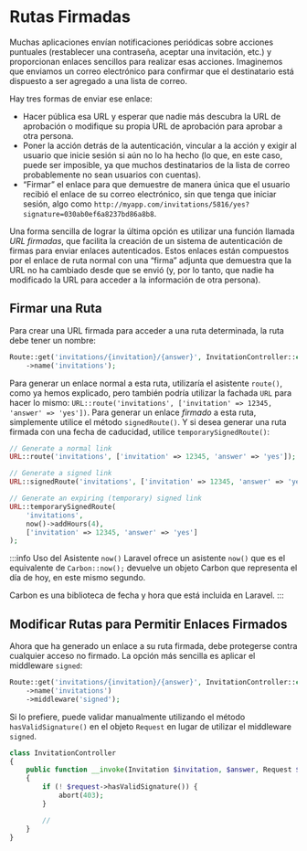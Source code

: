 # Rutas Firmadas

Muchas aplicaciones envían notificaciones periódicas sobre acciones puntuales (restablecer una contraseña, aceptar una invitación, etc.) y proporcionan enlaces sencillos para realizar esas acciones. Imaginemos que enviamos un correo electrónico para confirmar que el destinatario está dispuesto a ser agregado a una lista de correo.

Hay tres formas de enviar ese enlace:

- Hacer pública esa URL y esperar que nadie más descubra la URL de aprobación o modifique su propia URL de aprobación para aprobar a otra persona.
- Poner la acción detrás de la autenticación, vincular a la acción y exigir al usuario que inicie sesión si aún no lo ha hecho (lo que, en este caso, puede ser imposible, ya que muchos destinatarios de la lista de correo probablemente no sean usuarios con cuentas).
- “Firmar” el enlace para que demuestre de manera única que el usuario recibió el enlace de su correo electrónico, sin que tenga que iniciar sesión, algo como `http://myapp.com/invitations/5816/yes?signature=030ab0ef6a8237bd86a8b8`.

Una forma sencilla de lograr la última opción es utilizar una función llamada _URL firmadas_, que facilita la creación de un sistema de autenticación de firmas para enviar enlaces autenticados. Estos enlaces están compuestos por el enlace de ruta normal con una “firma” adjunta que demuestra que la URL no ha cambiado desde que se envió (y, por lo tanto, que nadie ha modificado la URL para acceder a la información de otra persona).

## Firmar una Ruta

Para crear una URL firmada para acceder a una ruta determinada, la ruta debe tener un nombre:


```php
Route::get('invitations/{invitation}/{answer}', InvitationController::class)
    ->name('invitations');
```

Para generar un enlace normal a esta ruta, utilizaría el asistente `route()`, como ya hemos explicado, pero también podría utilizar la fachada `URL` para hacer lo mismo: `URL::route('invitations', ['invitation' => 12345, 'answer' => 'yes'])`. Para generar un enlace _firmado_ a esta ruta, simplemente utilice el método `signedRoute()`. Y si desea generar una ruta firmada con una fecha de caducidad, utilice `temporarySignedRoute()`:

```php
// Generate a normal link
URL::route('invitations', ['invitation' => 12345, 'answer' => 'yes']);

// Generate a signed link
URL::signedRoute('invitations', ['invitation' => 12345, 'answer' => 'yes']);

// Generate an expiring (temporary) signed link
URL::temporarySignedRoute(
    'invitations',
    now()->addHours(4),
    ['invitation' => 12345, 'answer' => 'yes']
);
```

:::info Uso del Asistente `now()`
Laravel ofrece un asistente `now()` que es el equivalente de `Carbon::now();` devuelve un objeto Carbon que representa el día de hoy, en este mismo segundo.

Carbon es una biblioteca de fecha y hora que está incluida en Laravel.
:::

## Modificar Rutas para Permitir Enlaces Firmados

Ahora que ha generado un enlace a su ruta firmada, debe protegerse contra cualquier acceso no firmado. La opción más sencilla es aplicar el middleware `signed`:

```php
Route::get('invitations/{invitation}/{answer}', InvitationController::class)
    ->name('invitations')
    ->middleware('signed');
```

Si lo prefiere, puede validar manualmente utilizando el método `hasValidSignature()` en el objeto `Request` en lugar de utilizar el middleware `signed`.


```php
class InvitationController
{
    public function __invoke(Invitation $invitation, $answer, Request $request)
    {
        if (! $request->hasValidSignature()) {
            abort(403);
        }

        //
    }
}
```

